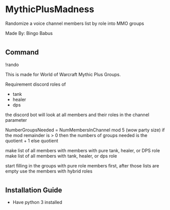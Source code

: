 # MythicPlusMadness
Randomize a voice channel members list by role into MMO groups

Made By: Bingo Babus

#
## Command
!rando <Channel you want to randomize>

This is made for World of Warcraft Mythic Plus Groups. 

Requirement 
discord roles of 
 - tank
 - healer
 - dps
 
the discord bot will look at all members and their roles in the channel parameter

NumberGroupsNeeded = NumMembersInChannel mod 5 (wow party size) 
if the mod remainder is > 0 
  then the numbers of groups needed is the quotient + 1
else
  quotient
  
 make list of all members with members with pure tank, healer, or DPS role
 make list of all members with tank, healer, or dps role
 
 start filling in the groups with pure role members first, after those lists are empty use the members with hybrid roles


#
## Installation Guide

- Have python 3 installed
